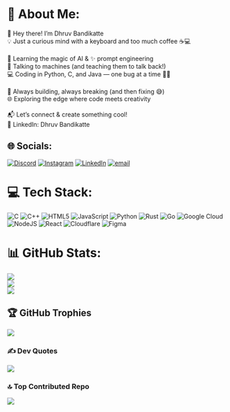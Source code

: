 # 💫 About Me:
👋 Hey there! I’m Dhruv Bandikatte<br>💡 Just a curious mind with a keyboard and too much coffee ☕💻<br><br>🧠 Learning the magic of AI & ✨ prompt engineering<br>💬 Talking to machines (and teaching them to talk back!)<br>💻 Coding in Python, C, and Java — one bug at a time 🐞🔧<br><br>🚀 Always building, always breaking (and then fixing 😅)<br>🌐 Exploring the edge where code meets creativity<br><br>📬 Let’s connect & create something cool!<br>🔗 LinkedIn: Dhruv Bandikatte 


## 🌐 Socials:
[![Discord](https://img.shields.io/badge/Discord-%237289DA.svg?logo=discord&logoColor=white)](https://discord.gg/DRB) [![Instagram](https://img.shields.io/badge/Instagram-%23E4405F.svg?logo=Instagram&logoColor=white)](https://instagram.com/drb101005) [![LinkedIn](https://img.shields.io/badge/LinkedIn-%230077B5.svg?logo=linkedin&logoColor=white)](www.linkedin.com/in/dhruv-rb) [![email](https://img.shields.io/badge/Email-D14836?logo=gmail&logoColor=white)](mailto:dhruv.rb2005@gmail.com) 

# 💻 Tech Stack:
![C](https://img.shields.io/badge/c-%2300599C.svg?style=flat&logo=c&logoColor=white) ![C++](https://img.shields.io/badge/c++-%2300599C.svg?style=flat&logo=c%2B%2B&logoColor=white) ![HTML5](https://img.shields.io/badge/html5-%23E34F26.svg?style=flat&logo=html5&logoColor=white) ![JavaScript](https://img.shields.io/badge/javascript-%23323330.svg?style=flat&logo=javascript&logoColor=%23F7DF1E) ![Python](https://img.shields.io/badge/python-3670A0?style=flat&logo=python&logoColor=ffdd54) ![Rust](https://img.shields.io/badge/rust-%23000000.svg?style=flat&logo=rust&logoColor=white) ![Go](https://img.shields.io/badge/go-%2300ADD8.svg?style=flat&logo=go&logoColor=white) ![Google Cloud](https://img.shields.io/badge/GoogleCloud-%234285F4.svg?style=flat&logo=google-cloud&logoColor=white) ![NodeJS](https://img.shields.io/badge/node.js-6DA55F?style=flat&logo=node.js&logoColor=white) ![React](https://img.shields.io/badge/react-%2320232a.svg?style=flat&logo=react&logoColor=%2361DAFB) ![Cloudflare](https://img.shields.io/badge/Cloudflare-F38020?style=flat&logo=Cloudflare&logoColor=white) ![Figma](https://img.shields.io/badge/figma-%23F24E1E.svg?style=flat&logo=figma&logoColor=white)
# 📊 GitHub Stats:
![](https://github-readme-stats.vercel.app/api?username=drb101005&theme=neon&hide_border=false&include_all_commits=true&count_private=true)<br/>
![](https://nirzak-streak-stats.vercel.app/?user=drb101005&theme=neon&hide_border=false)<br/>
![](https://github-readme-stats.vercel.app/api/top-langs/?username=drb101005&theme=neon&hide_border=false&include_all_commits=true&count_private=true&layout=compact)

## 🏆 GitHub Trophies
![](https://github-profile-trophy.vercel.app/?username=drb101005&theme=shadow_blue&no-frame=false&no-bg=true&margin-w=4)

### ✍️ Dev Quotes
![](https://quotes-github-readme.vercel.app/api?type=horizontal&theme=radical)

### 🔝 Top Contributed Repo
![](https://github-contributor-stats.vercel.app/api?username=drb101005&limit=5&theme=neon&combine_all_yearly_contributions=true)

<!-- Proudly created with GPRM ( https://gprm.itsvg.in ) -->